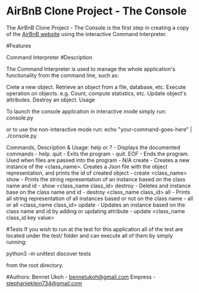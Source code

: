 # AirBnB Clone Project - The Console

The AirBnB Clone Project - The Console is the first step in creating a copy of the [AirBnB website](https://alx-intranet.hbtn.io/rltoken/m8g02HcD2ovrl_K-zulYBw/) using the interactive Command Interpreter. 

#Features

Command Interpreter
#Description

The Command Interpreter is used to manage the whole application's functionality from the command line, such as:

Crete a new object.
Retrieve an object from a file, database, etc.
Execute operation on objects. e.g. Count, compute statistics, etc.
Update object's attributes.
Destroy an object.
Usage

To launch the console application in interactive mode simply run: console.py

or to use the non-interactive mode run: echo "your-command-goes-here" | ./console.py

Commands, Description & Usage:
help or ? - Displays the documented commands - help.
quit - Exits the program - quit.
EOF - Ends the program. Used when files are passed into the program - N/A
create - Creates a new instance of the <class_name>. Creates a Json file with the object representation, and prints the id of created object - create <class_name>
show - Prints the string representation of an instance based on the class name and id - show <class_name class_id>
destroy - Deletes and instance base on the class name and id - destroy <class_name class_id>
all - Prints all string representation of all instances based or not on the class name - all or all <class_name class_id>
update - Updates an instance based on the class name and id by adding or updating attribute - update <class_name class_id key value>

#Tests
If you wish to run at the test for this application all of the test are located under the test/ folder and can execute all of them by simply running:

python3 -m unittest discover tests

from the root directory.

#Authors:
Bennet Ukoh - bennetukoh@gmail.com
Empress - stephanieklein734@gmail.com
